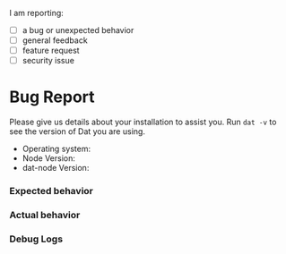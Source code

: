 
<!--
Thanks for opening an issue! Please help us address your bug:

- The issue tracker is only for bugs and feature requests.
- Before reporting a bug, please make sure your version of Dat updated to the latest release.
- If you have a question or need general advice, ask us in our Chat: http://chat.datproject.org (#dat on IRC, freenode)
-->

I am reporting:

- [ ] a bug or unexpected behavior
- [ ] general feedback
- [ ] feature request
- [ ] security issue <!-- see security issue note below -->

<!--
**Security Issue:** 

Are you reporting a security issue that would impact general users? Please email us at security@datproject.org to report.
-->

# Bug Report

Please give us details about your installation to assist you. Run `dat -v` to see the version of Dat you are using.

* Operating system:
* Node Version:
* dat-node Version:

### Expected behavior

<!-- What do you think should happen? -->

### Actual behavior

<!-- What actually happens? -->

### Debug Logs

<!-- If it is easy to reproduce your bug, please run with the debug output so we can see what is going on. Type `DEBUG=dat* <your-command>` to print debug logs. -->
